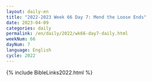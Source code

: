 ```yaml
---
layout: daily-en
title: "2022-2023 Week 66 Day 7: Mend the Loose Ends"
date: 2023-04-09
categories: daily
permalink: /en/daily/2022/wk66-day7-daily.html
weekNum: 66
dayNum: 7
language: English
cycle: 2022
---
```

{% include BibleLinks2022.html %} 
